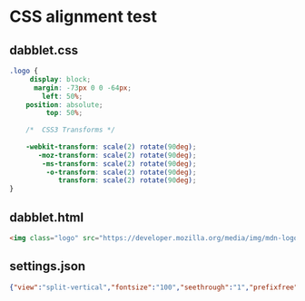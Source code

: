 # CSS alignment test

## dabblet.css

```css
.logo {
	 display: block;
	  margin: -73px 0 0 -64px;
	    left: 50%;
	position: absolute;
		 top: 50%;
				
	/*  CSS3 Transforms */
				
	-webkit-transform: scale(2) rotate(90deg);
	   -moz-transform: scale(2) rotate(90deg);
		-ms-transform: scale(2) rotate(90deg);
		 -o-transform: scale(2) rotate(90deg);
			transform: scale(2) rotate(90deg);
}

```

## dabblet.html

```html
<img class="logo" src="https://developer.mozilla.org/media/img/mdn-logo.png">

```

## settings.json

```json
{"view":"split-vertical","fontsize":"100","seethrough":"1","prefixfree":"","page":"css"}
```


